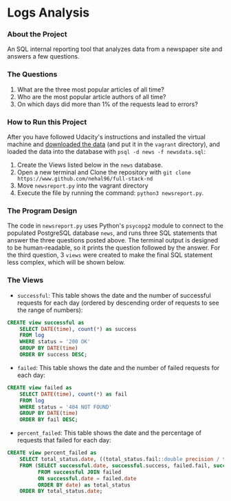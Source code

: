 # Logs Analysis

### About the Project

An SQL internal reporting tool that analyzes data from a newspaper site and answers a few questions.

### The Questions

1. What are the three most popular articles of all time?
2. Who are the most popular article authors of all time?
3. On which days did more than 1% of the requests lead to errors?

### How to Run this Project

After you have followed Udacity's instructions and installed the virtual machine and [downloaded the data](https://d17h27t6h515a5.cloudfront.net/topher/2016/August/57b5f748_newsdata/newsdata.zip) (and put it in the `vagrant` directory), and loaded the data into the database with `psql -d news -f newsdata.sql`:

1. Create the Views listed below in the `news` database.
2. Open a new terminal and Clone the repository with `git clone https://www.github.com/nehal96/full-stack-nd`
3. Move `newsreport.py` into the vagrant directory
4. Execute the file by running the command: `python3 newsreport.py`.

### The Program Design

The code in `newsreport.py` uses Python's `psycopg2` module to connect to the populated PostgreSQL database `news`, and runs three SQL statements that answer the three questions posted above. The terminal output is designed to be human-readable, so it prints the question followed by the answer. For the third question, 3 `views` were created to make the final SQL statement less complex, which will be shown below.

### The Views

* `successful`: This table shows the date and the number of successful requests for each day (ordered by descending order of requests to see the range of numbers):

```sql
CREATE view successful as
    SELECT DATE(time), count(*) as success
    FROM log
    WHERE status = '200 OK'
    GROUP BY DATE(time)
    ORDER BY success DESC;
```

* `failed`: This table shows the date and the number of failed requests for each day:

```sql
CREATE view failed as
    SELECT DATE(time), count(*) as fail
    FROM log
    WHERE status = '404 NOT FOUND'
    GROUP BY DATE(time)
    ORDER BY fail DESC;
```

* `percent_failed`: This table shows the date and the percentage of requests that failed for each day:

```sql
CREATE view percent_failed as
    SELECT total_status.date, ((total_status.fail::double precision / total_status.total::double precision) * 100) as percent
    FROM (SELECT successful.date, successful.success, failed.fail, successful.success + failed.fail as total
          FROM successful JOIN failed
          ON successful.date = failed.date
          ORDER BY date) as total_status
    ORDER BY total_status.date;
```

